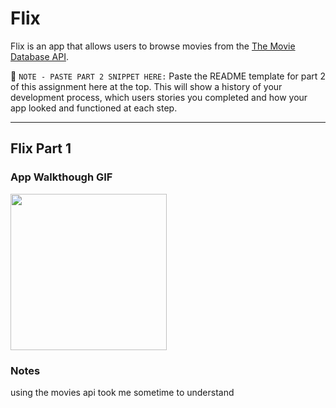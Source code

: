 # Flix

Flix is an app that allows users to browse movies from the [The Movie Database API](http://docs.themoviedb.apiary.io/#).

📝 `NOTE - PASTE PART 2 SNIPPET HERE:` Paste the README template for part 2 of this assignment here at the top. This will show a history of your development process, which users stories you completed and how your app looked and functioned at each step.

---

## Flix Part 1



### App Walkthough GIF

<img src="http://g.recordit.co/l3KfOtuc44.gif" width=250><br>

### Notes

using the movies api took me sometime to understand
